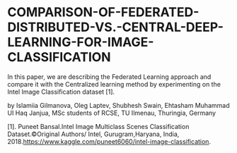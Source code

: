 # COMPARISON-OF-FEDERATED-DISTRIBUTED-VS.-CENTRAL-DEEP-LEARNING-FOR-IMAGE-CLASSIFICATION
In this paper, we are describing the Federated Learning approach and compare it with the Centralized learning method by experimenting on the Intel Image Classification dataset [1].

by Islamiia Gilmanova, Oleg Laptev, Shubhesh Swain, Ehtasham Muhammad UI Haq Janjua, MSc students of RCSE, TU Ilmenau, Thuringia, Germany



[1]. Puneet Bansal.Intel Image Multiclass Scenes Classification Dataset.©Original Authors/ Intel, Gurugram,Haryana, India, 2018.https://www.kaggle.com/puneet6060/intel-image-classification.
